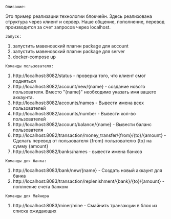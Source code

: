     Описание:

  Это пример реализации технологии блокчейн.
  Здесь реализована структура через клиент и сервер. Наше общение, пополнение, перевод производится за счет запросов через localhost.
  
  
    Запуск:
  1) запустить мавеновский плагин package для account
  2) запустить мавеновский плагин package для server   
  3) docker-compose up
  
    Команды пользователя:
  1. http://localhost:8082/status - проверка того, что клиент смог подняться  
  2. http://localhost:8082/account/new/{name} - создание нового пользователя. Вместо "{name}" необходимо указать имя вашего аккаунта. 
  3. http://localhost:8082/accounts/names - Вывести имена всех пользователей
  4. http://localhost:8082/accounts/number - Вывести кол-во пользователей
  5. http://localhost:8082/account/balance/{name} - Вывести баланс пользователя
  6. http://localhost:8082/transaction/money_transfer/{from}/{to}/{amount} - Сделать перевод от пользователя {from} пользователю {to} на сумму {amount}
  7. http://localhost:8082/banks/names - вывести имена банков
   
    Команды для банка:
  1. http://localhost:8083/bank/new/{name} - Создать новый аккаунт для банка
  2. http://localhost:8083/transaction/replenishment/{bank}/{to}/{amount} - поплнение счета банком
  
    Команды для Майнера
  1. http://localhost:8083/miner/mine - Смайнить транзакции в блок из списка ожидающих